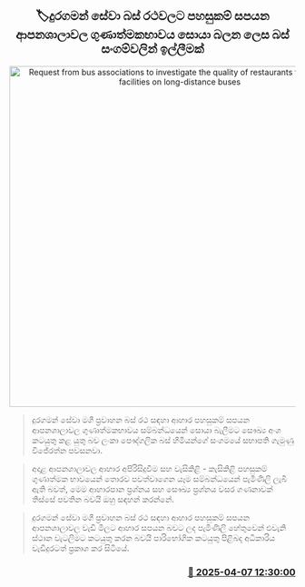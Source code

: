 <p align='center'><b><h2 align='center' title='Request from bus associations to investigate the quality of restaurants that provide facilities on long-distance buses'>🏷දුරගමන් සේවා බස් රථවලට පහසුකම් සපයන ආපනශාලාවල ගුණාත්මකභාවය සොයා බලන ලෙස බස් සංගම්වලින් ඉල්ලීමක්</h2></b></p>
<p align='center'><img src='https://helakuru.sgp1.cdn.digitaloceanspaces.com/esana/images/lib/bus1[1].jpg' width='600' alt='Request from bus associations to investigate the quality of restaurants that provide facilities on long-distance buses'></p>

> දුරගමන් සේවා මගී ප්‍රවාහන බස් රථ සඳහා ආහාර පහසුකම් සපයන ආපනශාලාවල ගුණාත්මකභාවය සම්බන්ධයෙන් සොයා බැලීමට සෞඛ්‍ය අංශ කටයුතු කළ යුතු බව ලංකා පෞද්ගලික බස් හිමියන්ගේ සංගමයේ සභාපති ගැමුණු විජේරත්න පවසනවා.

> අදාළ ආපනශාලාවල ආහාර අපිරිසිදුවීම සහ වැසිකිළි - කැසිකිළි පහසුකම් ගුණාත්මක භාවයෙන් තොරව පවත්වාගෙන යෑම සම්බන්ධයෙන් පැමිණිලි ලැබී ඇති බවත්, මෙම ආහාරපාන ප්‍රශ්නය සහ සෞඛ්‍ය ප්‍රශ්නය වසර ගණනාවක් තිස්සේ පවතින බවයි ඔහු සඳහන් කරන්නේ.

> දුරගමන් සේවා මගී ප්‍රවාහන බස් රථ සඳහා ආහාර පහසුකම් සපයන ආපනශාලාවල වැඩි මිලට ආහාර සපයන බවට ලද පැමිණිලි හේතුවෙන් එවැනි ස්ථාන වැටලිමට කටයුතු කරන බවයි පාරිභෝගික කටයුතු පිළිබද අධිකාරිය වැඩිදුරටත් ප්‍රකාශ කර සිටියේ.



<h3 align='right'><a href='https://www.helakuru.lk/esana/p/109025/'>📅 2025-04-07 12:30:00</a></h3>
